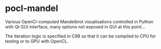 # pocl-mandel
Various OpenCl-computed Mandelbrot visualisations controlled in Python with Qt GUI interface, many options not exposed in GUI at this point...

The iteration logic is specified in C98 so that it can be compiled to CPU for testing or to GPU with OpenCL.
